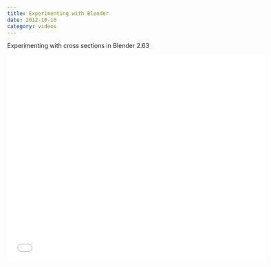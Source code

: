 ```yaml
---
title: Experimenting with Blender
date: 2012-10-16
category: videos
---
```


Experimenting with cross sections in Blender 2.63

<iframe width="600" height="480" src="//www.youtube.com/embed/BOBsRID1SrE" frameborder="0" allowfullscreen></iframe>